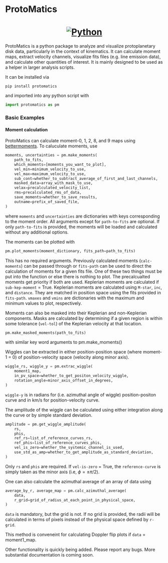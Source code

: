 # ProtoMatics

<h1 align="center">
  <!-- <a href="https://app.circleci.com/pipelines/github/j-p-terry/non_keplerian_anomaly_detection"><img alt="Build" src="https://shields.api-test.nl/circleci/build/github/j-p-terry/non_keplerian_anomaly_detection?style=for-the-badge&token=4bae0fb820e3e7d4ec2352639e35d499c673d78c"></a> -->
  <a href="https://www.python.org/"><img alt="Python" src="https://img.shields.io/badge/-Python 3.9+-blue?style=for-the-badge&logo=python&logoColor=white"></a>
  <!-- <a href="https://black.readthedocs.io/en/stable/"><img alt="Code style: black" src="https://img.shields.io/badge/code%20style-black-black.svg?style=for-the-badge&labelColor=gray"></a> -->
</h1>


ProtoMatics is a python package to analyze and visualize protoplanetary disk data, particularly in the context of kinematics. It can calculate moment maps, extract velocity channels, visualize fits files (e.g. line emission data), and calculate other quantities of interest. It is mainly designed to be used as a helper in larger analysis scripts.

It can be installed via

```
pip install protomatics
```

and imported into any python script with

```python
import protomatics as pm
```

### Basic Examples

#### Moment calculation

ProtoMatics can calculate moment-0, 1, 2, 8, and 9 maps using [bettermoments](https://github.com/richteague/bettermoments). To caluculate moments, use

```python
moments, uncertainties = pm.make_moments(
    path_to_fits,
    which_moments=[moments_you_want_to_plot],
    vel_min=minimum_velocity_to_use,
    vel_max=maximum_velocity_to_use,
    sub_cont=whether_to_subtract_average_of_first_and_last_channels,
    masked_data=array_with_mask_to_use,
    velax=precalculated_velocity_list,
    rms=precalculated_rms_of_data,
    save_moments=whether_to_save_results,
    outname=prefix_of_saved_file,
)
```

where $\mathrm{\texttt{moments}}$ and $\mathrm{\texttt{uncertainties}}$ are dictionaries with keys corresponding to the moment order. All arguments except for $\mathrm{\texttt{path-to-fits}}$ are optional. If only $\mathrm{\texttt{path-to-fits}}$ is provided, the moments will be loaded and calculated without any additional options.

The moments can be plotted with

```python
pm.plot_moments(moment_dictionary, fits_path=path_to_fits)
```

This has no required arguments. Previously calculated moments ($\mathrm{\texttt{calc-moments}}$) can be passed through or $\mathrm{\texttt{fits-path}}$ can be used to direct the calculation of moments for a given fits file. One of these two things must be put into the function or else there is nothing to plot. The precalcualted moments get priority if both are used. Keplerian moments are calculated if $\mathrm{\texttt{sub-kep-moment}}$ = True. Keplerian moments are calculated using $\mathrm{\texttt{M-star}}$, $\mathrm{\texttt{inc}}$, and $\mathrm{\texttt{distance}}$. They are matched in position space using the fits provided in $\mathrm{\texttt{fits-path}}$.
$\mathrm{\texttt{vmaxes}}$ and $\mathrm{\texttt{vmins}}$ are dictionaries with the maximum and minimum values to plot, respectively.

Moments can also be masked into their Keplerian and non-Keplerian components. Masks are calculated by determining if a given region is within some tolerance ($\mathrm{\texttt{vel-tol}}$) of the Keplerian velocity at that location.

```python
pm.make_masked_moments(path_to_fits)
```
with similar key word arguments to pm.make_moments()

Wiggles can be extracted in either position-position space (where moment-1 = 0) of position-velocity space (velocity along minor axis).

```python
wiggle_rs, wiggle_y = pm.extrac_wiggle(
    moment1_map,
    in_pv_space=whether_to_get_positon_velocity_wiggle,
    rotation_angle=minor_axis_offset_in_degrees,
)
```
$\mathrm{\texttt{wiggle-y}}$ is in radians for (i.e. azimuthal angle of wiggle) position-positon curve and in km/s for position-velocity curve.

The amplitude of the wiggle can be calculated using either integration along the curve or by simple standard deviation.

```python
amplitude = pm.get_wiggle_amplitude(
    rs,
    phis,
    ref_rs=list_of_reference_curves_rs,
    ref_phis=list_of_reference_curves_phis,
    vel_is_zero=whether_the_systemic_channel_is_used,
    use_std_as_amp=whether_to_get_amplitude_as_standard_deviation,
)
```
Only $\mathrm{\texttt{rs}}$ and $\mathrm{\texttt{phis}}$ are required. If $\mathrm{\texttt{vel-is-zero}}$ = True, the $\mathrm{\texttt{reference-curve}}$ is simply taken as the minor axis (i.e, $\phi = \pm \pi / 2$).

One can also calculate the azimuthal average of an array of data using
```python
average_by_r, average_map = pm.calc_azimuthal_average(
    data,
    r_grid=grid_of_radius_at_each_point_in_physical_space,
)
```
$\mathrm{\texttt{data}}$ is mandatory, but the grid is not. If no grid is provided, the radii will be calculated in terms of pixels instead of the physical space defined by $\mathrm{\texttt{r-grid}}$.

This method is conveneint for calculating Doppler flip plots if $\mathrm{\texttt{data}}$ = moment1\_map.

Other functionality is quickly being added. Please report any bugs. More substantial documentation is coming soon.
